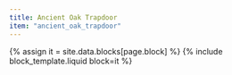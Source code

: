 ```yaml
---
title: Ancient Oak Trapdoor
item: "ancient_oak_trapdoor"
---
```


{% assign it = site.data.blocks[page.block] %}
{% include block_template.liquid block=it %}

